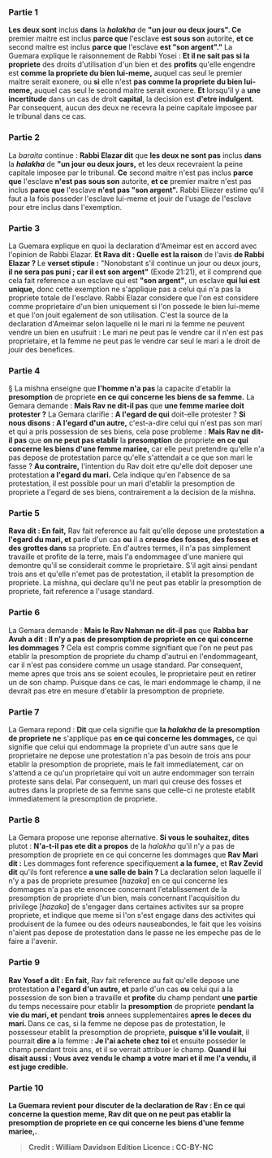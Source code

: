 
### Partie 1
<b>Les deux sont</b> inclus <b>dans</b> la <b><i>halakha</i></b> de <b>"un jour ou deux jours". Ce</b> premier maitre est inclus <b>parce que</b> l'esclave <b>est sous son</b> autorite, <b>et ce</b> second maitre est inclus <b>parce que</b> l'esclave <b>est "son argent"."</b> La Guemara explique le raisonnement de Rabbi Yosei : <b>Et il ne sait pas si la propriete</b> des droits d'utilisation d'un bien et des <b>profits</b> qu'elle engendre est <b>comme la propriete du bien lui-meme,</b> auquel cas seul le premier maitre serait exonere, ou <b>si</b> elle n'est <b>pas comme la propriete du bien lui-meme,</b> auquel cas seul le second maitre serait exonere. <b>Et</b> lorsqu'il y a <b>une incertitude</b> dans un cas de droit <b>capital</b>, la decision est <b>d'etre indulgent.</b> Par consequent, aucun des deux ne recevra la peine capitale imposee par le tribunal dans ce cas.

### Partie 2
La <i>baraita</i> continue : <b>Rabbi Elazar dit</b> que <b>les deux ne sont pas</b> inclus <b>dans</b> la <b><i>halakha</i></b> de <b>"un jour ou deux jours,</b> et les deux recevraient la peine capitale imposee par le tribunal. <b>Ce</b> second maitre n'est pas inclus <b>parce que</b> l'esclave <b>n'est pas sous son</b> autorite, <b>et ce</b> premier maitre n'est pas inclus <b>parce que</b> l'esclave <b>n'est pas "son argent".</b> Rabbi Eliezer estime qu'il faut a la fois posseder l'esclave lui-meme et jouir de l'usage de l'esclave pour etre inclus dans l'exemption.

### Partie 3
La Guemara explique en quoi la declaration d'Ameimar est en accord avec l'opinion de Rabbi Elazar. <b>Et Rava dit : Quelle est la raison</b> de l'avis <b>de Rabbi Elazar ? </b> Le <b>verset stipule :</b> "Nonobstant s'il continue un jour ou deux jours, <b>il ne sera pas puni ; car il est son argent"</b> (Exode 21:21), et il comprend que cela fait reference a un esclave qui est <b>"son argent"</b>, un esclave <b>qui lui est unique,</b> donc cette exemption ne s'applique pas a celui qui n'a pas la propriete totale de l'esclave. Rabbi Elazar considere que l'on est considere comme proprietaire d'un bien uniquement si l'on possede le bien lui-meme et que l'on jouit egalement de son utilisation. C'est la source de la declaration d'Ameimar selon laquelle ni le mari ni la femme ne peuvent vendre un bien en usufruit : Le mari ne peut pas le vendre car il n'en est pas proprietaire, et la femme ne peut pas le vendre car seul le mari a le droit de jouir des benefices.

### Partie 4
§ La mishna enseigne que <b>l'homme n'a pas</b> la capacite d'etablir la <b>presomption</b> de propriete <b>en ce qui concerne les biens de sa femme.</b> La Gemara demande : <b>Mais Rav ne dit-il pas</b> que <b>une femme mariee doit protester ?</b> La Gemara clarifie : <b>A l'egard de qui</b> doit-elle protester ? <b>Si nous disons : A l'egard d'un autre,</b> c'est-a-dire celui qui n'est pas son mari et qui a pris possession de ses biens, cela pose probleme : <b>Mais Rav ne dit-il pas</b> que <b>on ne peut pas etablir</b> la <b>presomption</b> de propriete <b>en ce qui concerne les biens d'une femme mariee,</b> car elle peut pretendre qu'elle n'a pas depose de protestation parce qu'elle s'attendait a ce que son mari le fasse ? <b>Au contraire,</b> l'intention du Rav doit etre qu'elle doit deposer une protestation <b>a l'egard du mari.</b> Cela indique qu'en l'absence de sa protestation, il est possible pour un mari d'etablir la presomption de propriete a l'egard de ses biens, contrairement a la decision de la mishna.

### Partie 5
<b>Rava dit : En fait,</b> Rav fait reference au fait qu'elle depose une protestation <b>a l'egard du mari, et</b> parle d'un cas <b>ou</b> il a <b>creuse des fosses, des fosses et des grottes dans</b> sa propriete. En d'autres termes, il n'a pas simplement travaille et profite de la terre, mais l'a endommagee d'une maniere qui demontre qu'il se considerait comme le proprietaire. S'il agit ainsi pendant trois ans et qu'elle n'emet pas de protestation, il etablit la presomption de propriete. La mishna, qui declare qu'il ne peut pas etablir la presomption de propriete, fait reference a l'usage standard.

### Partie 6
La Gemara demande : <b>Mais le Rav Nahman ne dit-il pas</b> que <b>Rabba bar Avuh a dit : Il n'y a pas de presomption de propriete en ce qui concerne les dommages ?</b> Cela est compris comme signifiant que l'on ne peut pas etablir la presomption de propriete du champ d'autrui en l'endommageant, car il n'est pas considere comme un usage standard. Par consequent, meme apres que trois ans se soient ecoules, le proprietaire peut en retirer un de son champ. Puisque dans ce cas, le mari endommage le champ, il ne devrait pas etre en mesure d'etablir la presomption de propriete.

### Partie 7
La Gemara repond : <b>Dit</b> que cela signifie que <b>la <i>halakha</i> de la presomption de propriete ne</b> s'applique pas <b>en ce qui concerne les dommages,</b> ce qui signifie que celui qui endommage la propriete d'un autre sans que le proprietaire ne depose une protestation n'a pas besoin de trois ans pour etablir la presomption de propriete, mais le fait immediatement, car on s'attend a ce qu'un proprietaire qui voit un autre endommager son terrain proteste sans delai. Par consequent, un mari qui creuse des fosses et autres dans la propriete de sa femme sans que celle-ci ne proteste etablit immediatement la presomption de propriete.

### Partie 8
La Gemara propose une reponse alternative. <b>Si vous le souhaitez, dites</b> plutot : <b>N'a-t-il pas ete dit a propos</b> de la <i>halakha</i> qu'il n'y a pas de presomption de propriete en ce qui concerne les dommages que <b>Rav Mari dit :</b> Les dommages font reference specifiquement <b>a la fumee,</b> et <b>Rav Zevid dit</b> qu'ils font reference <b>a une salle de bain ? </b> La declaration selon laquelle il n'y a pas de propriete presumee [<i>hazaka</i>] en ce qui concerne les dommages n'a pas ete enoncee concernant l'etablissement de la presomption de propriete d'un bien, mais concernant l'acquisition du privilege [<i>hazaka</i>] de s'engager dans certaines activites sur sa propre propriete, et indique que meme si l'on s'est engage dans des activites qui produisent de la fumee ou des odeurs nauseabondes, le fait que les voisins n'aient pas depose de protestation dans le passe ne les empeche pas de le faire a l'avenir.

### Partie 9
<b>Rav Yosef a dit : En fait,</b> Rav fait reference au fait qu'elle depose une protestation <b>a l'egard d'un autre, et</b> parle d'un cas <b>ou</b> celui qui a la possession de son bien a travaille et <b>profite</b> du champ pendant <b>une partie</b> du temps necessaire pour etablir la <b>presomption</b> de propriete <b>pendant la vie du mari, et</b> pendant <b>trois</b> annees supplementaires <b>apres le deces du mari. </b> Dans ce cas, si la femme ne depose pas de protestation, le possesseur etablit la presomption de propriete, <b>puisque s'il le voulait</b>, il pourrait <b>dire a</b> la femme : <b>Je l'ai achete chez toi</b> et ensuite posseder le champ pendant trois ans, et il se verrait attribuer le champ. <b>Quand il lui disait aussi : <b>Vous avez vendu</b> le champ <b>a</b> votre mari <b>et il me l'a vendu, il est juge credible.</b>

### Partie 10
La Guemara revient pour discuter de la declaration de Rav : En ce qui concerne <b>la</b> question <b>meme, Rav dit</b> que <b>on ne peut pas etablir</b> la <b>presomption</b> de propriete <b>en ce qui concerne les biens d'une femme mariee,</b>.

>Credit : William Davidson Edition
>Licence : CC-BY-NC